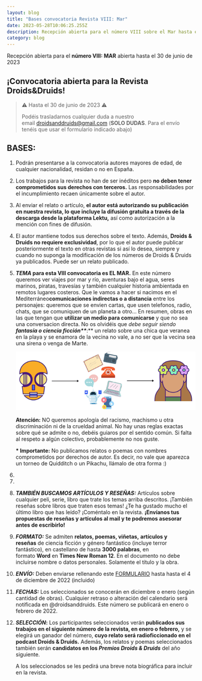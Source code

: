 ```yaml
---
layout: blog
title: "Bases convocatoria Revista VIII: Mar"
date: 2023-05-28T10:06:25.255Z
description: Recepción abierta para el número VIII sobre el Mar hasta el 30 de junio de 2023
category: blog
---
```



Recepción abierta para el **número VIII: MAR** abierta hasta el 30 de junio de 2023

## ¡Convocatoria abierta para la Revista Droids&Druids!

> ⚠️ Hasta el 30 de junio de 2023 ⚠️
>
> Podéis trasladarnos cualquier duda a nuestro email [droidsanddruids@gmail.com](mailto:droidsanddruids@gmail.com) (**SOLO DUDAS**. Para el envío tenéis que usar el formulario indicado abajo)

## BASES:

1. Podrán presentarse a la convocatoria autores mayores de edad, de cualquier nacionalidad, residan o no en España.
2. Los trabajos para la revista no han de ser inéditos pero **no deben tener comprometidos sus derechos con terceros.** Las responsabilidades por el incumplimiento recaen únicamente sobre el autor.
3. Al enviar el relato o artículo, **el autor está autorizando su publicación en nuestra revista, lo que incluye la difusión gratuita a través de la descarga desde la plataforma Lektu,** así como autorización a la mención con fines de difusión.
4. El autor mantiene todos sus derechos sobre el texto. Además, **Droids & Druids no requiere exclusividad**, por lo que el autor puede publicar posteriormente el texto en otras revistas si así lo desea, siempre y cuando no suponga la modificación de los números de Droids & Druids ya publicados. Puede ser un relato publicado.
5. ***TEMA* para esta VIII convocatoria es EL MAR.** En este número queremos ver viajes por mar y río, aventuras bajo el agua, seres marinos, piratas, travesías y también cualquier historia ambientada en remotos lugares costeros. Que le vamos a hacer si nacimos en el Mediterráneo**comunicaciones indirectas o a distancia** entre los personajes: queremos que se envien cartas, que usen telefonos, radio, chats, que se comuniquen de un planeta a otro... En resumen, obras en las que tengan que **utilizar un medio para comunicarse** y que no sea una conversacion directa. No os olvidéis que *debe seguir siendo **fantasía o ciencia ficción\*\****:\*\* un relato sobre una chica que veranea en la playa y se enamora de la vecina no vale, a no ser que la vecina sea una sirena o venga de Marte. 

   ![un droide a la izquierda enviando un mensaje por carta, radio, telefono, ordenador hasta el destinatario druida a la derecha](/public/images/screen-shot-2022-10-03-at-12.49.40-pm.png)

   **Atención:** NO queremos apología del racismo, machismo u otra discriminación ni de la crueldad animal. No hay unas reglas exactas sobre qué se admite o no, debéis guiaros por el sentido común. Si falta al respeto a algún colectivo, probablemente no nos guste.

   **\* Importante:** No publicamos relatos o poemas con nombres comprometidos por derechos de autor. Es decir, no vale que aparezca un torneo de Quidditch o un Pikachu, llámalo de otra forma :)
6.
7.
8. ***TAMBIÉN BUSCAMOS ARTÍCULOS Y RESEÑAS:*** Artículos sobre cualquier peli, serie, libro que trate los temas arriba descritos. ¡También reseñas sobre libros que traten esos temas! ¿Te ha gustado mucho el último libro que has leído? ¡Coméntalo en la revista. **¡Envíanos tus propuestas de reseñas y artículos al mail y te podremos asesorar antes de escribirlo!**
9. ***FORMATO:*** Se admiten **relatos, poemas, viñetas,** **artículos y reseñas** de ciencia ficción y género fantástico (incluye terror fantástico), en castellano de hasta **3000 palabras**, en formato **Word** en **Times New Roman 12**. En el documento no debe incluirse nombre o datos personales. Solamente el título y la obra.
10. ***ENVÍO:*** Deben enviarse rellenando este [FORMULARIO](https://forms.gle/XTYqTBhMuzwx62W26) hasta hasta el 4 de diciembre de 2022 (incluido)
11. ***FECHAS:*** Los seleccionados se conocerán en diciembre o enero (según cantidad de obras). Cualquier retraso o alteración del calendario será notificada en @droidsanddruids. Este número se publicará en enero o febrero de 2022.
12. ***SELECCIÓN*:** Los participantes seleccionados verán **publicados sus trabajos en el siguiente número de la revista, en enero o febrero,** y  se elegirá un ganador del número, **cuyo relato será radioficcionado en el podcast Droids & Druids.** Además, los relatos y poemas seleccionados también serán **candidatos en los *Premios Droids & Druids*** del año siguiente.

    A los seleccionados se les pedirá una breve nota biográfica para incluir en la revista.